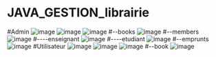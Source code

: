 # JAVA_GESTION_librairie
#Admin
![image](https://github.com/Cherkani/JAVA_CRUD/assets/124716884/d0f371e6-a747-40f1-ac46-777f0463f5ba)
![image](https://github.com/Cherkani/JAVA_CRUD/assets/124716884/0f6133c3-54db-4374-a669-fea789dcdb7d)
![image](https://github.com/Cherkani/JAVA_CRUD/assets/124716884/c8ec272c-39a7-4a95-808d-61e9055e8500)
#--books
![image](https://github.com/Cherkani/JAVA_CRUD/assets/124716884/1282b234-6801-486a-8c04-0fd7db141dd4)
#--members
![image](https://github.com/Cherkani/JAVA_CRUD/assets/124716884/ee155738-ee42-4641-aea9-90fd8d79989d)
#----enseignant
![image](https://github.com/Cherkani/JAVA_CRUD/assets/124716884/dd55e1c0-01b5-4961-bf9c-a98001703aa3)
#----etudiant
![image](https://github.com/Cherkani/JAVA_CRUD/assets/124716884/68c73eee-ead2-4fd2-bd97-dfa36e4b5e31)
#--emprunts
![image](https://github.com/Cherkani/JAVA_CRUD/assets/124716884/f5fa1b5b-6962-4e20-81c6-ba17ac3342e8)
#Utilisateur
![image](https://github.com/Cherkani/JAVA_CRUD/assets/124716884/63992df2-40f0-489f-9f49-f01675e528e7)
![image](https://github.com/Cherkani/JAVA_CRUD/assets/124716884/6810095c-d7a4-42b9-8532-c2336f9865d4)
![image](https://github.com/Cherkani/JAVA_CRUD/assets/124716884/74c90935-9e3b-49db-9fd7-b2642f1bf52c)
#--book
![image](https://github.com/Cherkani/JAVA_CRUD/assets/124716884/5019ab10-2290-4a98-b37b-60678c1336db)





